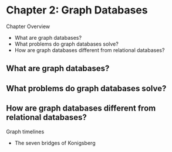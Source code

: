 # Chapter 2: Graph Databases

Chapter Overview

* What are graph databases?
* What problems do graph databases solve?
* How are graph databases different from relational databases?

## What are graph databases?

## What problems do graph databases solve?

## How are graph databases different from relational databases?







Graph timelines

* The seven bridges of Konigsberg
